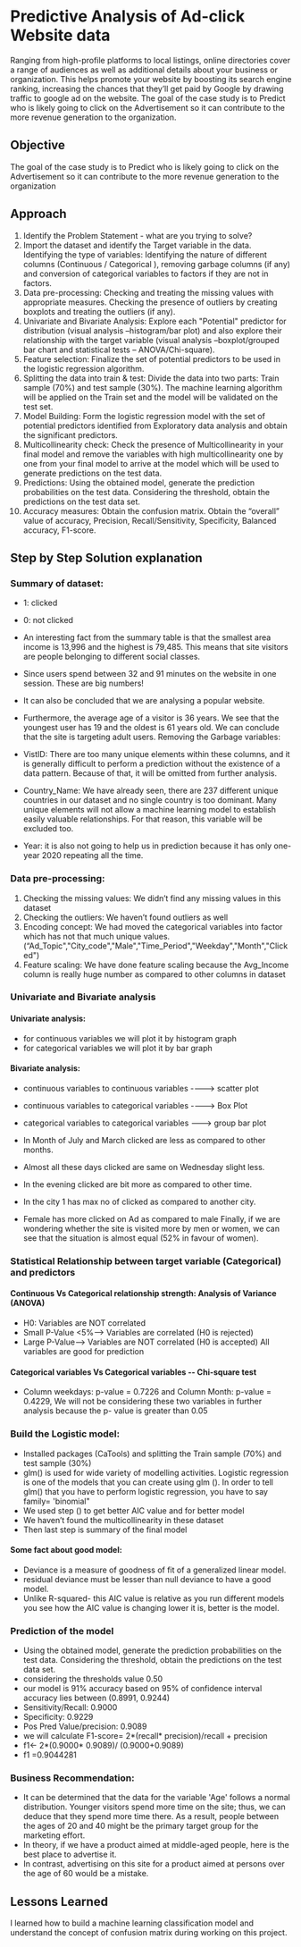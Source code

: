 
# Predictive Analysis of Ad-click Website data

Ranging from high-profile platforms to local listings, online directories cover a range of audiences as well as additional details about your business or organization. This helps promote your website by boosting its search engine ranking, increasing the chances that they’ll get paid by Google by drawing traffic to google ad on the website. The goal of the case study is to Predict who is likely going to click on the Advertisement so it can contribute to the more revenue generation to the organization.



## Objective

 The goal of the case study is to Predict who is likely going to click on the Advertisement so it can contribute to the more revenue generation to the organization
##  Approach
1. Identify the Problem Statement - what are you trying to solve?
2. Import the dataset and identify the Target variable in the data.
   Identifying the type of variables: Identifying the nature of different columns (Continuous / Categorical ), removing garbage columns (if any) and conversion of categorical variables to factors if they are not in factors.
3. Data pre-processing: Checking and treating the missing values with appropriate measures. Checking the presence of outliers by creating boxplots and treating the outliers (if any).
4.	Univariate and Bivariate Analysis: Explore each "Potential" predictor for distribution (visual analysis –histogram/bar plot) and also explore their relationship with the target variable (visual analysis –boxplot/grouped bar chart and statistical tests – ANOVA/Chi-square).
5.	Feature selection: Finalize the set of potential predictors to be used in the logistic regression algorithm.
6.	Splitting the data into train & test: Divide the data into two parts: Train sample (70%) and test sample (30%). The machine learning algorithm will be applied on the Train set and the model will be validated on the test set.
7.	Model Building: Form the logistic regression model with the set of potential predictors identified from Exploratory data analysis and obtain the significant predictors.
8.	Multicollinearity check: Check the presence of Multicollinearity in your final model and remove the variables with high multicollinearity one by one from your final model to arrive at the model which will be used to generate predictions on the test data.
9.	Predictions: Using the obtained model, generate the prediction probabilities on the test data. Considering the threshold, obtain the predictions on the test data set.
10.	Accuracy measures: Obtain the confusion matrix. Obtain the “overall” value of accuracy, Precision, Recall/Sensitivity, Specificity, Balanced accuracy, F1-score.



  
## Step by Step Solution explanation
### Summary of dataset:
- 1: clicked 
- 0: not clicked 


- An interesting fact from the summary table is that the smallest area income is 13,996 and the highest is 79,485. This means that site visitors are people belonging to different social classes.
- Since users spend between 32 and 91 minutes on the website in one session. These are big numbers!
- It can also be concluded that we are analysing a popular website.
- Furthermore, the average age of a visitor is 36 years. We see that the youngest user has 19 and the oldest is 61 years old. We can conclude that the site is targeting adult users.
  Removing the Garbage variables:

- VistID: There are too many unique elements within these columns, and it is generally difficult to perform a prediction without the existence of a data pattern. Because of that, it will be omitted from further analysis. 
- Country_Name: We have already seen, there are 237 different unique countries in our dataset and no single country is too dominant. Many unique elements will not allow a machine learning model to establish easily valuable relationships. For that reason, this variable will be excluded too.
- Year: it is also not going to help us in prediction because it has only one-year 2020 repeating all the time.

### Data pre-processing:
1.	Checking the missing values: We didn’t find any missing values in this dataset
2.	Checking the outliers: We haven’t found outliers as well
3.	Encoding concept: We had moved the categorical variables into factor which has not that much unique values. 
    (“Ad_Topic","City_code","Male","Time_Period","Weekday","Month","Clicked")
4.	Feature scaling: We have done feature scaling because the Avg_Income column is really huge number as compared to other columns in dataset 


### Univariate and Bivariate analysis 
#### Univariate analysis: 
- for continuous variables we will plot it by histogram graph
- for categorical variables we will plot it by bar graph

#### Bivariate analysis:
- continuous variables to continuous variables ----> scatter plot
- continuous variables to categorical variables ----> Box Plot
- categorical variables to categorical variables ---> group bar plot


- In Month of July and March clicked are less as compared to other months.
- Almost all these days clicked are same on Wednesday slight less.
- In the evening clicked are bit more as compared to other time.
- In the city 1 has max no of clicked as compared to another city.
- Female has more clicked on Ad as compared to male Finally, if we are wondering whether the site is visited more by men or women, we can see that the situation is almost equal (52% in favour of women).

### Statistical Relationship between target variable (Categorical) and predictors
#### Continuous Vs Categorical relationship strength: Analysis of Variance (ANOVA)
- H0: Variables are NOT correlated
- Small P-Value <5%--> Variables are correlated (H0 is rejected)
- Large P-Value--> Variables are NOT correlated (H0 is accepted)
  All variables are good for prediction 
#### Categorical variables Vs Categorical variables -- Chi-square test
- Column weekdays: p-value = 0.7226 and Column Month: p-value = 0.4229, We will not be considering these two variables in further analysis because the p- value is greater than 0.05


### Build the Logistic model:
- Installed packages (CaTools) and splitting the Train sample (70%) and test sample (30%)
-	glm() is used for wide variety of modelling activities. Logistic regression is one of the models that you can create using glm (). In order to tell glm() that you have to perform logistic regression, you have to say family= 'binomial"
-	We used step () to get better AIC value and for better model
-	We haven’t found the multicollinearity in these dataset
-	Then last step is summary of the final model 
#### Some fact about good model:
-	Deviance is a measure of goodness of fit of a generalized linear model.
-	residual deviance must be lesser than null deviance to have a good model.
-	Unlike R-squared- this AIC value is relative as you run different models you see how the AIC value is changing lower it is, better is the model.


### Prediction of the model
-	Using the obtained model, generate the prediction probabilities on the test data. Considering the threshold, obtain the predictions on the test data set.
-	considering the thresholds value 0.50
-	our model is 91% accuracy based on 95% of confidence interval accuracy lies between (0.8991, 0.9244) 
-	Sensitivity/Recall: 0.9000          
-	Specificity: 0.9229
-	Pos Pred Value/precision: 0.9089
-	we will calculate F1-score= 2*(recall* precision)/recall + precision 
-	f1<- 2*(0.9000* 0.9089)/ (0.9000+0.9089)
-	f1 =0.9044281

### Business Recommendation:
-	It can be determined that the data for the variable 'Age' follows a normal distribution. Younger visitors spend more time on the site; thus, we can deduce that they spend more time there. As a result, people between the ages of 20 and 40 might be the primary target group for the marketing effort.
-	In theory, if we have a product aimed at middle-aged people, here is the best place to advertise it.
-	In contrast, advertising on this site for a product aimed at persons over the age of 60 would be a mistake.
 

## Lessons Learned
I learned how to  build a machine learning classification model and understand the concept of confusion matrix during working on this project.



  